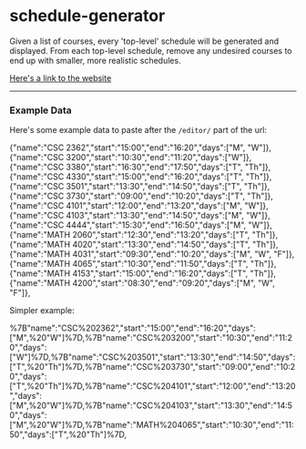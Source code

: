 # schedule-generator
Given a list of courses, every 'top-level' schedule will be generated and displayed.
From each top-level schedule, remove any undesired courses to end up with smaller, more realistic schedules.

[Here's a link to the website](https://zyrrus.pythonanywhere.com/)

---

### Example Data
Here's some example data to paste after the `/editor/` part of the url:  

{"name":"CSC 2362","start":"15:00","end":"16:20","days":["M", "W"]},{"name":"CSC 3200","start":"10:30","end":"11:20","days":["W"]},{"name":"CSC 3380","start":"16:30","end":"17:50","days":["T", "Th"]},{"name":"CSC 4330","start":"15:00","end":"16:20","days":["T", "Th"]},{"name":"CSC 3501","start":"13:30","end":"14:50","days":["T", "Th"]},{"name":"CSC 3730","start":"09:00","end":"10:20","days":["T", "Th"]},{"name":"CSC 4101","start":"12:00","end":"13:20","days":["M", "W"]},{"name":"CSC 4103","start":"13:30","end":"14:50","days":["M", "W"]},{"name":"CSC 4444","start":"15:30","end":"16:50","days":["M", "W"]},{"name":"MATH 2060","start":"12:30","end":"13:20","days":["T", "Th"]},{"name":"MATH 4020","start":"13:30","end":"14:50","days":["T", "Th"]},{"name":"MATH 4031","start":"09:30","end":"10:20","days":["M", "W", "F"]},{"name":"MATH 4065","start":"10:30","end":"11:50","days":["T", "Th"]},{"name":"MATH 4153","start":"15:00","end":"16:20","days":["T", "Th"]},{"name":"MATH 4200","start":"08:30","end":"09:20","days":["M", "W", "F"]},

Simpler example:  

%7B"name":"CSC%202362","start":"15:00","end":"16:20","days":["M",%20"W"]%7D,%7B"name":"CSC%203200","start":"10:30","end":"11:20","days":["W"]%7D,%7B"name":"CSC%203501","start":"13:30","end":"14:50","days":["T",%20"Th"]%7D,%7B"name":"CSC%203730","start":"09:00","end":"10:20","days":["T",%20"Th"]%7D,%7B"name":"CSC%204101","start":"12:00","end":"13:20","days":["M",%20"W"]%7D,%7B"name":"CSC%204103","start":"13:30","end":"14:50","days":["M",%20"W"]%7D,%7B"name":"MATH%204065","start":"10:30","end":"11:50","days":["T",%20"Th"]%7D,

